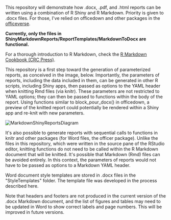 This repository will demonstrate how .docx, .pdf, and .html reports can be written using a combination of R Shiny and R Markdown. Priority is given to .docx files. For those, I've relied on officedown and other packages in the [officeverse](https://ardata-fr.github.io/officeverse/).

**Currently, only the files in ShinyMarkdownReports/ReportTemplates/MarkdownToDocx are functional.** 

For a thorough introduction to R Markdown, check the [R Markdown Cookbook (CRC Press)](https://bookdown.org/yihui/rmarkdown-cookbook/).

This repository is a first step toward the generation of parameterized reports, as conceived in the image, below. Importantly, the parameters of reports, including the data included in them, can be generated in other R scripts, including Shiny apps, then passed as options to the YAML header when knitting Rmd files (via knitr). These parameters are not restricted to YAML options; they can then be passed to functions within the body of the report. Using functions similar to block_pour_docx() in officedown, a preview of the knitted report could potentially be rendered within a Shiny app and re-knit with new parameters.

![MarkdownShinyReportsDiagram](https://github.com/ricke117/MarkdownReports/assets/143446674/72fd7cdf-e8dd-4fd8-aa71-0f3b7e85f68c)

It's also possible to generate reports with sequential calls to functions in knitr and other packages (for Word files, the officer package). Unlike the files in this repository, which were written in the source pane of the RStudio editor, knitting functions do not need to be called within the R Markdown document that will be knitted. It's possible that Markdown (Rmd) files can be avoided entirely. In this context, the parameters of reports would not have to be passed as options to a Markdown YAML header.

Word document style templates are stored in .docx files in the "StyleTemplates" folder. The template file was developed in the process described here.

Note that headers and footers are not produced in the current version of the .docx Markdown document, and the list of figures and tables may need to be updated in Word to show correct labels and page numbers. This will be improved in future versions.
